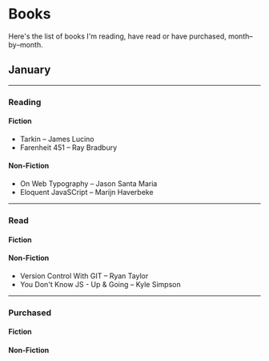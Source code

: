 # Books

Here's the list of books I'm reading, have read or have purchased, month–by–month.


## January
*****
### Reading

#### Fiction

- Tarkin – James Lucino
- Farenheit 451 – Ray Bradbury

#### Non-Fiction

- On Web Typography – Jason Santa Maria
- Eloquent JavaSCript – Marijn  Haverbeke
*****
### Read

#### Fiction

#### Non-Fiction

- Version Control With GIT – Ryan Taylor
- You Don't Know JS - Up & Going – Kyle Simpson
*****
### Purchased

#### Fiction

#### Non-Fiction
